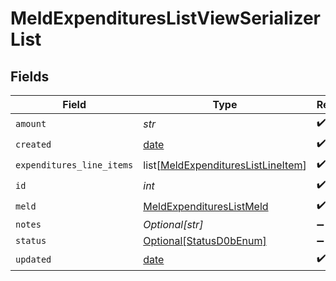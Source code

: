 # MeldExpendituresListViewSerializerList


## Fields

| Field                                                                                     | Type                                                                                      | Required                                                                                  | Description                                                                               |
| ----------------------------------------------------------------------------------------- | ----------------------------------------------------------------------------------------- | ----------------------------------------------------------------------------------------- | ----------------------------------------------------------------------------------------- |
| `amount`                                                                                  | *str*                                                                                     | :heavy_check_mark:                                                                        | N/A                                                                                       |
| `created`                                                                                 | [date](https://docs.python.org/3/library/datetime.html#date-objects)                      | :heavy_check_mark:                                                                        | N/A                                                                                       |
| `expenditures_line_items`                                                                 | list[[MeldExpendituresListLineItem](../../models/shared/meldexpenditureslistlineitem.md)] | :heavy_check_mark:                                                                        | N/A                                                                                       |
| `id`                                                                                      | *int*                                                                                     | :heavy_check_mark:                                                                        | N/A                                                                                       |
| `meld`                                                                                    | [MeldExpendituresListMeld](../../models/shared/meldexpenditureslistmeld.md)               | :heavy_check_mark:                                                                        | N/A                                                                                       |
| `notes`                                                                                   | *Optional[str]*                                                                           | :heavy_minus_sign:                                                                        | N/A                                                                                       |
| `status`                                                                                  | [Optional[StatusD0bEnum]](../../models/shared/statusd0benum.md)                           | :heavy_minus_sign:                                                                        | N/A                                                                                       |
| `updated`                                                                                 | [date](https://docs.python.org/3/library/datetime.html#date-objects)                      | :heavy_check_mark:                                                                        | N/A                                                                                       |